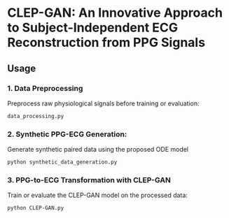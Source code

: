 # CLEP-GAN: An Innovative Approach to Subject-Independent ECG Reconstruction from PPG Signals

## Usage

### 1. Data Preprocessing
Preprocess raw physiological signals before training or evaluation:

```bash
data_processing.py
```

### 2. Synthetic PPG-ECG Generation:
Generate synthetic paired data using the proposed ODE model

```bash
python synthetic_data_generation.py
```
### 3. PPG-to-ECG Transformation with CLEP-GAN
Train or evaluate the CLEP-GAN model on the processed data:

```bash
python CLEP-GAN.py
```
